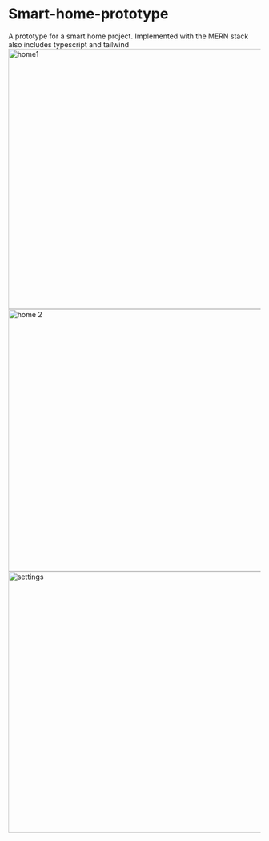 # Smart-home-prototype
A prototype for a smart home project. Implemented with the MERN stack also includes typescript and tailwind
<img width="520" alt="home1" src="https://github.com/aaqilruzzan/Smart-home-prototype/assets/145353456/8eedf30f-423c-4dcd-b258-6ac2ecb74ef0">
<img width="524" alt="home 2" src="https://github.com/aaqilruzzan/Smart-home-prototype/assets/145353456/0b3c27c9-9141-447a-9362-270f6b7d7db9">
<img width="522" alt="settings" src="https://github.com/aaqilruzzan/Smart-home-prototype/assets/145353456/7545a8b0-1f5d-4b3e-8cac-c6fe819b7bcc">

